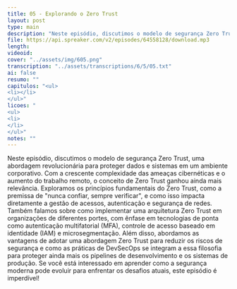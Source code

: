 ```yaml
---
title: 05 - Explorando o Zero Trust
layout: post
type: main
description: "Neste episódio, discutimos o modelo de segurança Zero Trust, uma abordagem revolucionária para proteger dados e sistemas em um ambiente corporativo. Com a crescente complexidade das ameaças cibernéticas e o aumento do trabalho remoto, o conceito de Zero Trust ganhou ainda mais relevância. Exploramos os princípios fundamentais do Zero Trust, como a premissa de "nunca confiar, sempre verificar", e como isso impacta diretamente a gestão de acessos, autenticação e segurança de redes. Também falamos sobre como implementar uma arquitetura Zero Trust em organizações de diferentes portes, com ênfase em tecnologias de ponta como autenticação multifatorial (MFA), controle de acesso baseado em identidade (IAM) e microsegmentação. Além disso, abordamos as vantagens de adotar uma abordagem Zero Trust para reduzir os riscos de segurança e como as práticas de DevSecOps se integram a essa filosofia para proteger ainda mais os pipelines de desenvolvimento e os sistemas de produção. Se você está interessado em aprender como a segurança moderna pode evoluir para enfrentar os desafios atuais, este episódio é imperdível!"
file: https://api.spreaker.com/v2/episodes/64558128/download.mp3
length: 
videoid: 
cover: "../assets/img/605.png"
transcription: "../assets/transcriptions/6/5/05.txt"
ai: false
resumo: ""
capitulos: "<ul>
<li></li>
</ul>"
licoes: "
<ul>
<li>
</li>
</ul>"
notes: ""
---
```


Neste episódio, discutimos o modelo de segurança Zero Trust, uma abordagem revolucionária para proteger dados e sistemas em um ambiente corporativo. Com a crescente complexidade das ameaças cibernéticas e o aumento do trabalho remoto, o conceito de Zero Trust ganhou ainda mais relevância. Exploramos os princípios fundamentais do Zero Trust, como a premissa de "nunca confiar, sempre verificar", e como isso impacta diretamente a gestão de acessos, autenticação e segurança de redes. Também falamos sobre como implementar uma arquitetura Zero Trust em organizações de diferentes portes, com ênfase em tecnologias de ponta como autenticação multifatorial (MFA), controle de acesso baseado em identidade (IAM) e microsegmentação. Além disso, abordamos as vantagens de adotar uma abordagem Zero Trust para reduzir os riscos de segurança e como as práticas de DevSecOps se integram a essa filosofia para proteger ainda mais os pipelines de desenvolvimento e os sistemas de produção. Se você está interessado em aprender como a segurança moderna pode evoluir para enfrentar os desafios atuais, este episódio é imperdível!